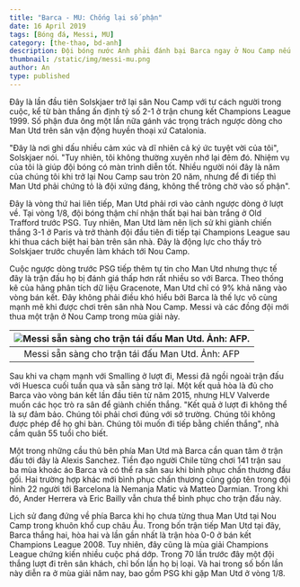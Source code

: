 ```yaml
---
title: "Barca - MU: Chống lại số phận"
date: 16 April 2019
tags: [Bóng đá, Messi, MU]
category: [the-thao, bd-anh]
description: Đội bóng nước Anh phải đánh bại Barca ngay ở Nou Camp nếu muốn tiến vào bán kết Champions League.
thumbnail: /static/img/messi-mu.png
author: An
type: published
---
```


Đây là lần đầu tiên Solskjaer trở lại sân Nou Camp với tư cách người trong cuộc, kể từ bàn thắng ấn định tỷ số 2-1 ở trận chung kết Champions League 1999. Số phận đưa ông một lần nữa gánh vác trọng trách ngược dòng cho Man Utd trên sân vận động huyền thoại xứ Catalonia.

"Đây là nơi ghi dấu nhiều cảm xúc và dĩ nhiên cả ký ức tuyệt vời của tôi", Solskjaer nói. "Tuy nhiên, tôi không thường xuyên nhớ lại đêm đó. Nhiệm vụ của tôi là giúp đội bóng có màn trình diễn tốt. Nhiều người nói đây là năm của chúng tôi khi trở lại Nou Camp sau tròn 20 năm, nhưng để đi tiếp thì Man Utd phải chứng tỏ là đội xứng đáng, không thể trông chờ vào số phận".

Đây là vòng thứ hai liên tiếp, Man Utd phải rơi vào cảnh ngược dòng ở lượt về. Tại vòng 1/8, đội bóng thậm chí nhận thất bại hai bàn trắng ở Old Trafford trước PSG. Tuy nhiên, Man Utd làm nên lịch sử khi giành chiến thắng 3-1 ở Paris và trở thành đội đầu tiên đi tiếp tại Champions League sau khi thua cách biệt hai bàn trên sân nhà. Đây là động lực cho thầy trò Solskjaer trước chuyến làm khách tới Nou Camp.

Cuộc ngược dòng trước PSG tiếp thêm tự tin cho Man Utd nhưng thực tế đây là trận đấu họ bị đánh giá thấp hơn rất nhiều so với Barca. Theo thống kê của hãng phân tích dữ liệu Gracenote, Man Utd chỉ có 9% khả năng vào vòng bán kết. Đây không phải điều khó hiểu bởi Barca là thế lực vô cùng mạnh mẽ khi được chơi trên sân nhà Nou Camp. Messi và các đồng đội mới thua một trận ở Nou Camp trong mùa giải này.

| ![Messi sẵn sàng cho trận tái đấu Man Utd. Ảnh: AFP.]({{site.baseurl}}/static/img/messi-2.jpg) |
|:---:|
| Messi sẵn sàng cho trận tái đấu Man Utd. Ảnh: AFP |

Sau khi va chạm mạnh với Smalling ở lượt đi, Messi đã ngồi ngoài trận đấu với Huesca cuối tuần qua và sẵn sàng trở lại. Một kết quả hòa là đủ cho Barca vào vòng bán kết lần đầu tiên từ năm 2015, nhưng HLV Valverde muốn các học trò ra sân để giành chiến thắng. "Kết quả ở lượt đi không thể là sự đảm bảo. Chúng tôi phải chơi đúng với sở trường. Chúng tôi không được phép để họ ghi bàn. Chúng tôi muốn đi tiếp bằng chiến thắng", nhà cầm quân 55 tuổi cho biết.

Một trong những cầu thủ bên phía Man Utd mà Barca cần quan tâm ở trận đấu tới đây là Alexis Sanchez. Tiền đạo người Chile từng chơi 141 trận sau ba mùa khoác áo Barca và có thể ra sân sau khi bình phục chấn thương đầu gối. Hai trường hợp khác mới bình phục chấn thương cũng góp tên trong đội hình 22 người tới Barcelona là Nemanja Matic và Matteo Darmian. Trong khi đó, Ander Herrera và Eric Bailly vẫn chưa thể bình phục cho trận đấu này.

Lịch sử đang đứng về phía Barca khi họ chưa từng thua Man Utd tại Nou Camp trong khuôn khổ cup châu Âu. Trong bốn trận tiếp Man Utd tại đây, Barca thắng hai, hòa hai và lần gần nhất là trận hòa 0-0 ở bán kết Champions League 2008. Tuy nhiên, đây cũng là mùa giải Champions League chứng kiến nhiều cuộc phá dớp. Trong 70 lần trước đây một đội thắng lượt đi trên sân khách, chỉ bốn lần họ bị loại. Và hai trong số bốn lần này diễn ra ở mùa giải năm nay, bao gồm PSG khi gặp Man Utd ở vòng 1/8.
